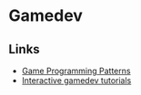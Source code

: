 # Gamedev

## Links

- [Game Programming Patterns](http://gameprogrammingpatterns.com/)
- [Interactive gamedev tutorials](https://demoman.net/)
